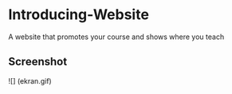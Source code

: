 <h1>Introducing-Website</h1>

A website that promotes your course and shows where you teach

<h2>Screenshot</h2>

![] (ekran.gif)
